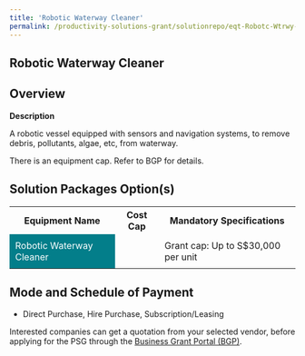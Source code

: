 ```yaml
---
title: 'Robotic Waterway Cleaner'
permalink: /productivity-solutions-grant/solutionrepo/eqt-Robotc-Wtrwy-Clnr-Envronmntl-Srvcs
---
```


## Robotic Waterway Cleaner

## Overview

**Description**

A robotic vessel equipped with sensors and navigation systems, to remove debris, pollutants, algae, etc, from waterway.

There is an equipment cap. Refer to BGP for details.

## Solution Packages Option(s)

<table>
<tr>
<th><b>Equipment Name</b></th>
<th><b>Cost Cap</b></th>
<th><b>Mandatory Specifications</b></th>
</tr>
<tr>
<td style='padding: 10px; background-color: #037E8A; color: #FFFFFF;'>Robotic Waterway Cleaner</td>
<td style='padding: 10px;'></td>
<td style='padding: 10px;'>Grant cap: Up to S$30,000 per unit</td>
</tr>
</table>

## Mode and Schedule of Payment

 - Direct Purchase, Hire Purchase, Subscription/Leasing

Interested companies can get a quotation from your selected vendor, before applying for the PSG through the <a href='https://www.businessgrants.gov.sg/' target='_blank' rel='noopener'>Business Grant Portal (BGP)</a>.

<script src="/jquery/resize-tables.js"></script>
